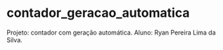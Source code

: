 # contador_geracao_automatica
Projeto: contador com geração automática. Aluno: Ryan Pereira Lima da Silva.
